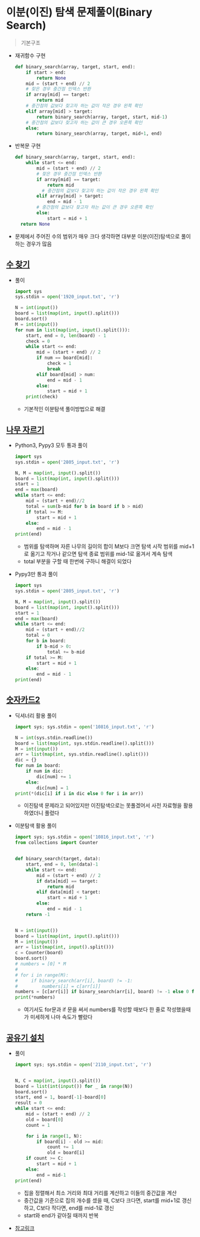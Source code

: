 # 이분(이진) 탐색 문제풀이(Binary Search)

> 기본구조

* 재귀함수 구현

  ```python
  def binary_search(array, target, start, end):
      if start > end:
          return None
      mid = (start + end) // 2
      # 찾은 경우 중간점 인덱스 반환
      if array[mid] == target:
          return mid
      # 중간점의 값보다 찾고자 하는 값이 작은 경우 왼쪽 확인
      elif array[mid] > target:
          return binary_search(array, target, start, mid-1)
      # 중간점의 값보다 찾고자 하는 값이 큰 경우 오른쪽 확인
      else:
          return binary_search(array, target, mid+1, end)
  ```

  

* 반복문 구현

  ```python
  def binary_search(array, target, start, end):
      while start <= end:
          mid = (start + end) // 2
          # 찾은 경우 중간점 인덱스 반환
          if array[mid] == target:
              return mid
         	# 중간점의 값보다 찾고자 하는 값이 작은 경우 왼쪽 확인
          elif array[mid] > target:
              end = mid - 1
          # 중간점의 값보다 찾고자 하는 값이 큰 경우 오른쪽 확인
          else:
              start = mid + 1
  	return None
  ```

* 문제에서 주어진 수의 범위가 매우 크다 생각하면 대부분 이분(이진)탐색으로 풀이하는 경우가 많음



## [수 찾기](https://www.acmicpc.net/problem/1920)

* 풀이

  ```python
  import sys
  sys.stdin = open('1920_input.txt', 'r')
  
  N = int(input())
  board = list(map(int, input().split()))
  board.sort()
  M = int(input())
  for num in list(map(int, input().split())):
      start, end = 0, len(board) - 1
      check = 0
      while start <= end:
          mid = (start + end) // 2
          if num == board[mid]:
              check = 1
              break
          elif board[mid] > num:
              end = mid - 1
          else:
              start = mid + 1
      print(check)
  
  ```

  * 기본적인 이분탐색 풀이방법으로 해결



## [나무 자르기](https://www.acmicpc.net/problem/2805)

* Python3, Pypy3 모두 통과 풀이

  ```python
  import sys
  sys.stdin = open('2805_input.txt', 'r')
  
  N, M = map(int, input().split())
  board = list(map(int, input().split()))
  start = 1
  end = max(board)
  while start <= end:
      mid = (start + end)//2
      total = sum(b-mid for b in board if b > mid)
      if total >= M:
          start = mid + 1
      else:
          end = mid - 1
  print(end)
  
  ```

  * 범위를 탐색하며 자른 나무의 길이의 합이 M보다 크면 탐색 시작 범위를 mid+1로 옮기고 작거나 같으면 탐색 종료 범위를 mid-1로 옮겨서 계속 탐색
  * total 부분을 구할 때 한번에 구하니 해결이 되었다

* Pypy3만 통과 풀이

  ```python
  import sys
  sys.stdin = open('2805_input.txt', 'r')
  
  N, M = map(int, input().split())
  board = list(map(int, input().split()))
  start = 1
  end = max(board)
  while start <= end:
      mid = (start + end)//2
      total = 0
      for b in board:
          if b-mid > 0:
              total += b-mid
      if total >= M:
          start = mid + 1
      else:
          end = mid - 1
  print(end)
  
  ```

  

## [숫자카드2](https://www.acmicpc.net/problem/10816)

* 딕셔너리 활용 풀이

  ```python
  import sys; sys.stdin = open('10816_input.txt', 'r')
  
  N = int(sys.stdin.readline())
  board = list(map(int, sys.stdin.readline().split()))
  M = int(input())
  arr = list(map(int, sys.stdin.readline().split()))
  dic = {}
  for num in board:
      if num in dic:
          dic[num] += 1
      else:
          dic[num] = 1
  print(*(dic[i] if i in dic else 0 for i in arr))
  
  ```

  * 이진탐색 문제라고 되어있지만 이진탐색으로는 못풀겠어서 사전 자료형을 활용하였더니 풀렸다

* 이분탐색 활용 풀이

  ```python
  import sys; sys.stdin = open('10816_input.txt', 'r')
  from collections import Counter
  
  
  def binary_search(target, data):
      start, end = 0, len(data)-1
      while start <= end:
          mid = (start + end) // 2
          if data[mid] == target:
              return mid
          elif data[mid] < target:
              start = mid + 1
          else:
              end = mid - 1
      return -1
  
  
  N = int(input())
  board = list(map(int, input().split()))
  M = int(input())
  arr = list(map(int, input().split()))
  c = Counter(board)
  board.sort()
  # numbers = [0] * M
  #
  # for i in range(M):
  #     if binary_search(arr[i], board) != -1:
  #         numbers[i] = c[arr[i]]
  numbers = [c[arr[i]] if binary_search(arr[i], board) != -1 else 0 for i in range(M)]
  print(*numbers)
  
  ```

  * 여기서도 for문과 if 문을 써서 numbers를 작성할 때보다 한 줄로 작성했을때가 미세하게 나마 속도가 빨랐다



## [공유기 설치](https://www.acmicpc.net/problem/2110)

* 풀이

  ```python
  import sys; sys.stdin = open('2110_input.txt', 'r')
  
  
  N, C = map(int, input().split())
  board = list(int(input()) for _ in range(N))
  board.sort()
  start, end = 1, board[-1]-board[0]
  result = 0
  while start <= end:
      mid = (start + end) // 2
      old = board[0]
      count = 1
  
      for i in range(1, N):
          if board[i] - old >= mid:
              count += 1
              old = board[i]
      if count >= C:
          start = mid + 1
      else:
          end = mid-1
  print(end)
  
  ```

  * 집을 정렬해서 최소 거리와 최대 거리를 계산하고 이들의 중간값을 계산
  * 중간값을 기준으로 집의 개수를 셌을 때, C보다 크다면, start를 mid+1로 갱신하고, C보다 작다면, end를 mid-1로 갱신
  * start와 end가 같아질 때까지 반복

* [참고링크](https://assaeunji.github.io/python/2020-05-07-bj2110/)